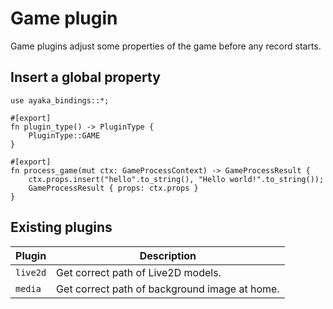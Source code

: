 # Game plugin
Game plugins adjust some properties of the game before any record starts.

## Insert a global property
``` rust,ignore
use ayaka_bindings::*;

#[export]
fn plugin_type() -> PluginType {
    PluginType::GAME
}

#[export]
fn process_game(mut ctx: GameProcessContext) -> GameProcessResult {
    ctx.props.insert("hello".to_string(), "Hello world!".to_string());
    GameProcessResult { props: ctx.props }
}
```

## Existing plugins
| Plugin   | Description                                   |
| -------- | --------------------------------------------- |
| `live2d` | Get correct path of Live2D models.            |
| `media`  | Get correct path of background image at home. |

